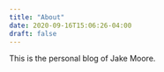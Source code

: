 ```yaml
---
title: "About"
date: 2020-09-16T15:06:26-04:00
draft: false
---
```


This is the personal blog of Jake Moore.
